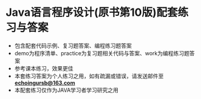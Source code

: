 # Java语言程序设计(原书第10版)配套练习与答案

- 包含配套代码示例、复习题答案、编程练习题答案
- demo为程序清单、practice为复习题相关代码与答案、work为编程练习题答案
- 参考课本练习，效果更佳
- 本套练习答案为个人练习之用，如有疏漏或错误，请发送邮件至**echoingursb@163.com**
- 本配套练习仅作为JAVA学习者学习研究之用